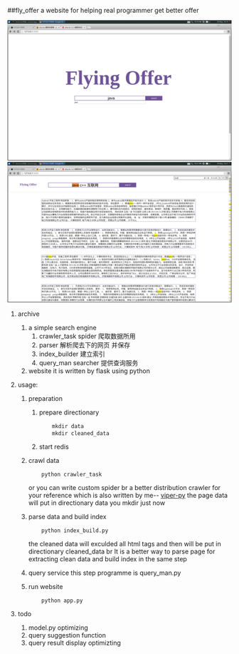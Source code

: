 ##fly_offer
    a website for helping real programmer get better offer

![preview1](https://raw.githubusercontent.com/AssassinPig/flying_offer/master/images/preview1.png)
![preview2](https://raw.githubusercontent.com/AssassinPig/flying_offer/master/images/preview2.png)

1. archive
    1. a simple search engine
        1. crawler_task
            spider 爬取数据所用
        2. parser
            解析爬去下的网页 并保存
        3. index_builder
            建立索引
        4. query_man
            searcher  提供查询服务
    2. website
        it is written by flask using python

2. usage:
    1. preparation 
        1. prepare directionary
            ```
                mkdir data
                mkdir cleaned_data
            ```
        2. start redis

    2. crawl data 
        ```
            python crawler_task
        ```
        or you can write custom spider
        br
        a better distribution crawler for your reference which is also written by me-- [viper-py](https://github.com/AssassinPig/viper-py.git)
        the page data will put in directionary data you mkdir just now 

    3. parse data and build index
        ```
            python index_build.py
        ```
        the cleaned data will exculded all html tags and then will be put in directionary cleaned_data
        br
        It is a better way to parse page for extracting clean data and build index in the same step 

    4. query service
        this step programme is query_man.py

    5. run website
        ```
            python app.py
        ```
3. todo
    1. model.py optimizing
    2. query suggestion function
    3. query result display optimizting
